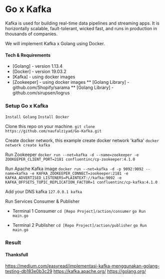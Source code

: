 # Go x Kafka

Kafka is used for building real-time data pipelines and streaming apps. It is horizontally scalable, fault-tolerant, wicked fast, and runs in production in thousands of companies.

We will implement Kafka x Golang using Docker.
 
#### Tech & Requirements

* [Golang]  - version 1.13.4
* [Docker] - version 19.03.2
* [Kafka] - using docker images
* [Zookeeper] - using docker images
** [Golang Library] - github.com/Shopify/sarama
** [Golang Library] - github.com/sirupsen/logrus

### Setup Go x Kafka

`Install Golang` 
`Install Docker`

Clone this repo on your machine.
`git clone https://github.com/naufalziyad/Go-Kafka.git`

Create docker network, this example create docker network 'kafka'
`docker network create kafka`

Run Zookeeper
`docker run --net=kafka -d --name=zookeeper -e ZOOKEEPER_CLIENT_PORT=2181 confluentinc/cp-zookeeper:4.1.0`

Run Apache Kafka image
`docker run --net=kafka -d -p 9092:9092 --name=kafka -e KAFKA_ZOOKEEPER_CONNECT=zookeeper:2181 -e KAFKA_ADVERTISED_LISTENERS=PLAINTEXT://kafka:9092 -e KAFKA_OFFSETS_TOPIC_REPLICATION_FACTOR=1 confluentinc/cp-kafka:4.1.0`

Add your DNS kafka
`127.0.0.1 kafka`

Run Services Consumer & Publisher
* Terminal 1 Consumer
`cd [Repo Project]/action/consumer`
`go Run main.go`

* Terminal 2 Publisher
`cd [Repo Project]/action/publisher`
`go Run main.go`

### Result




#### Thanksfull 
https://medium.com/easyread/implementasi-kafka-menggunakan-golang-testing-db183e0b3c29
https://kafka.apache.org/
https://golang.org/
